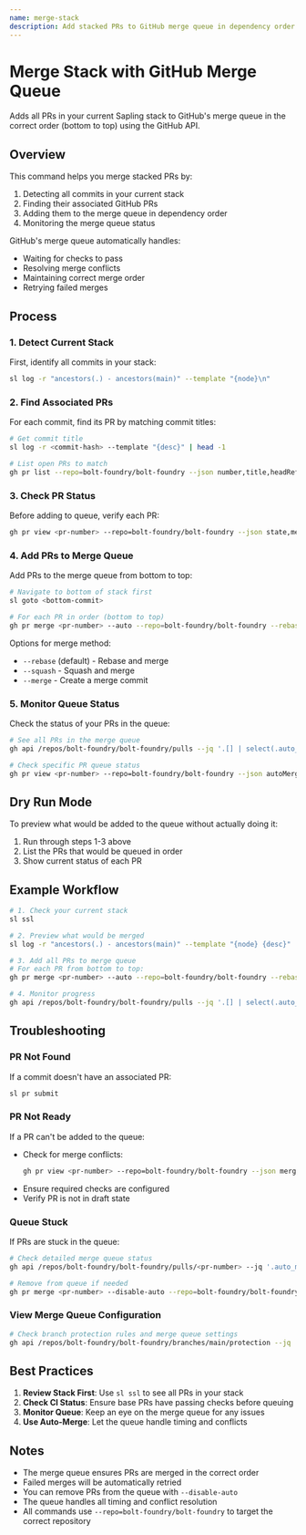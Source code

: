 ```yaml
---
name: merge-stack
description: Add stacked PRs to GitHub merge queue in dependency order
---
```


# Merge Stack with GitHub Merge Queue

Adds all PRs in your current Sapling stack to GitHub's merge queue in the
correct order (bottom to top) using the GitHub API.

## Overview

This command helps you merge stacked PRs by:

1. Detecting all commits in your current stack
2. Finding their associated GitHub PRs
3. Adding them to the merge queue in dependency order
4. Monitoring the merge queue status

GitHub's merge queue automatically handles:

- Waiting for checks to pass
- Resolving merge conflicts
- Maintaining correct merge order
- Retrying failed merges

## Process

### 1. Detect Current Stack

First, identify all commits in your stack:

```bash
sl log -r "ancestors(.) - ancestors(main)" --template "{node}\n"
```

### 2. Find Associated PRs

For each commit, find its PR by matching commit titles:

```bash
# Get commit title
sl log -r <commit-hash> --template "{desc}" | head -1

# List open PRs to match
gh pr list --repo=bolt-foundry/bolt-foundry --json number,title,headRefName
```

### 3. Check PR Status

Before adding to queue, verify each PR:

```bash
gh pr view <pr-number> --repo=bolt-foundry/bolt-foundry --json state,mergeable,mergeStateStatus,statusCheckRollup
```

### 4. Add PRs to Merge Queue

Add PRs to the merge queue from bottom to top:

```bash
# Navigate to bottom of stack first
sl goto <bottom-commit>

# For each PR in order (bottom to top)
gh pr merge <pr-number> --auto --repo=bolt-foundry/bolt-foundry --rebase
```

Options for merge method:

- `--rebase` (default) - Rebase and merge
- `--squash` - Squash and merge
- `--merge` - Create a merge commit

### 5. Monitor Queue Status

Check the status of your PRs in the queue:

```bash
# See all PRs in the merge queue
gh api /repos/bolt-foundry/bolt-foundry/pulls --jq '.[] | select(.auto_merge != null) | {number, title, auto_merge}'

# Check specific PR queue status
gh pr view <pr-number> --repo=bolt-foundry/bolt-foundry --json autoMergeRequest
```

## Dry Run Mode

To preview what would be added to the queue without actually doing it:

1. Run through steps 1-3 above
2. List the PRs that would be queued in order
3. Show current status of each PR

## Example Workflow

```bash
# 1. Check your current stack
sl ssl

# 2. Preview what would be merged
sl log -r "ancestors(.) - ancestors(main)" --template "{node} {desc}"

# 3. Add all PRs to merge queue
# For each PR from bottom to top:
gh pr merge <pr-number> --auto --repo=bolt-foundry/bolt-foundry --rebase

# 4. Monitor progress
gh api /repos/bolt-foundry/bolt-foundry/pulls --jq '.[] | select(.auto_merge != null) | {number, title, auto_merge}'
```

## Troubleshooting

### PR Not Found

If a commit doesn't have an associated PR:

```bash
sl pr submit
```

### PR Not Ready

If a PR can't be added to the queue:

- Check for merge conflicts:
  ```bash
  gh pr view <pr-number> --repo=bolt-foundry/bolt-foundry --json mergeable,mergeStateStatus
  ```
- Ensure required checks are configured
- Verify PR is not in draft state

### Queue Stuck

If PRs are stuck in the queue:

```bash
# Check detailed merge queue status
gh api /repos/bolt-foundry/bolt-foundry/pulls/<pr-number> --jq '.auto_merge'

# Remove from queue if needed
gh pr merge <pr-number> --disable-auto --repo=bolt-foundry/bolt-foundry
```

### View Merge Queue Configuration

```bash
# Check branch protection rules and merge queue settings
gh api /repos/bolt-foundry/bolt-foundry/branches/main/protection --jq '.required_status_checks.contexts, .merge_queue_enforcement_level'
```

## Best Practices

1. **Review Stack First**: Use `sl ssl` to see all PRs in your stack
2. **Check CI Status**: Ensure base PRs have passing checks before queuing
3. **Monitor Queue**: Keep an eye on the merge queue for any issues
4. **Use Auto-Merge**: Let the queue handle timing and conflicts

## Notes

- The merge queue ensures PRs are merged in the correct order
- Failed merges will be automatically retried
- You can remove PRs from the queue with `--disable-auto`
- The queue handles all timing and conflict resolution
- All commands use `--repo=bolt-foundry/bolt-foundry` to target the correct
  repository
